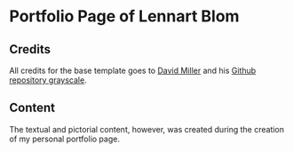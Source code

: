 # Portfolio Page of Lennart Blom

## Credits
All credits for the base template goes to [David Miller](https://twitter.com/davidmillerskt) and his [Github repository grayscale](https://github.com/BlackrockDigital/startbootstrap-grayscale).

## Content
The textual and pictorial content, however, was created during the creation of my personal portfolio page.

